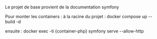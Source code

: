 Le projet de base provient de la documentation symfony

Pour monter les containers : 
à la racine du projet : 
docker compose up --build -d 

ensuite : 
docker exec -ti {container-php} symfony serve --allow-http
